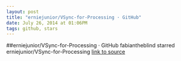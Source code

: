 ```yaml
---
layout: post
title: "erniejunior/VSync-for-Processing · GitHub"
date: July 26, 2014 at 01:06PM
tags: github, stars
---
```

##erniejunior/VSync-for-Processing · GitHub
fabiantheblind starred erniejunior/VSync-for-Processing
[link to source](http://ift.tt/1pXADdp) 
